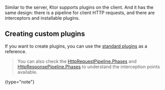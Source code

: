 [//]: # (title: Plugins \(formerly known as Features\))

<include src="lib.md" include-id="outdated_warning"/>

Similar to the server, Ktor supports plugins on the client. And it has the same design:
there is a pipeline for client HTTP requests, and there are interceptors and installable plugins.



## Creating custom plugins

If you want to create plugins, you can use the [standard plugins](https://github.com/ktorio/ktor/tree/main/ktor-client/ktor-client-core/common/src/io/ktor/client/features) as a reference.

>You can also check the [HttpRequestPipeline.Phases](https://github.com/ktorio/ktor/blob/main/ktor-client/ktor-client-core/common/src/io/ktor/client/request/HttpRequestPipeline.kt)
>and [HttpResponsePipeline.Phases](https://github.com/ktorio/ktor/blob/main/ktor-client/ktor-client-core/common/src/io/ktor/client/statement/HttpResponsePipeline.kt)
>to understand the interception points available.
>
{type="note"}